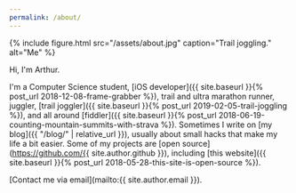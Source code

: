 ```yaml
---
permalink: /about/
---
```


{% include figure.html src="/assets/about.jpg" caption="Trail joggling." alt="Me" %}

Hi, I'm Arthur.

I'm a Computer Science student, [iOS developer]({{ site.baseurl }}{% post_url 2018-12-08-frame-grabber %}), trail and ultra marathon runner, juggler, [trail joggler]({{ site.baseurl }}{% post_url 2019-02-05-trail-joggling %}), and all around [fiddler]({{ site.baseurl }}{% post_url 2018-06-19-counting-mountain-summits-with-strava %}). Sometimes I write on [my blog]({{ "/blog/" | relative_url }}), usually about small hacks that make my life a bit easier. Some of my projects are [open source](https://github.com/{{ site.author.github }}), including [this website]({{ site.baseurl }}{% post_url 2018-05-28-this-site-is-open-source %}).

[Contact me via email](mailto:{{ site.author.email }}).